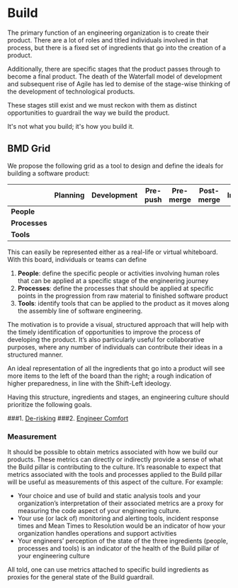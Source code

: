 Build
=====

The primary function of an engineering organization is to create their product. There are a lot of roles and titled individuals involved in that process, but there is a fixed set of ingredients that go into the creation of a product.

Additionally, there are specific stages that the product passes through to become a final product. The death of the Waterfall model of development and subsequent rise of Agile has led to demise of the stage-wise thinking of the development of technological products. 

These stages still exist and we must reckon with them as distinct opportunities to guardrail the way we build the product. 

It's not what you build; it's how you build it.

## BMD Grid

We propose the following grid as a tool to design and define the ideals for building a software product:

|           | Planning | Development | Pre-push | Pre-merge | Post-merge | Integration |
|-----------|----------|-------------|----------|-----------|------------|-------------|
| **People**    |          |             |          |           |            |             |
| **Processes** |          |             |          |           |            |             |
| **Tools**     |          |             |          |           |            |             |

This can easily be represented either as a real-life or virtual whiteboard. With this board, individuals or teams can define
1. **People**: define the specific people or activities involving human roles that can be applied at a specific stage of the engineering journey
2. **Processes**: define the processes that should be applied at specific points in the progression from raw material to finished software product
3. **Tools**: identify tools that can be applied to the product as it moves along the assembly line of software engineering.

The motivation is to provide a visual, structured approach that will help with the timely identification of opportunities to improve the process of developing the product. It’s also particularly useful for collaborative purposes, where any number of individuals can contribute their ideas in a structured manner. 

An ideal representation of all the ingredients that go into a product will see more items to the left of the board than the right; a rough indication of higher preparedness, in line with the Shift-Left ideology.

Having this structure, ingredients and stages, an engineering culture should prioritize the following goals.

 ###1. [De-risking](derisk.md)
 ###2. [Engineer Comfort](comfort.md)


### Measurement
It should be possible to obtain metrics associated with how we build our products. These metrics can directly or indirectly provide a sense of what the Build pillar is contributing to the culture. It’s reasonable to expect that metrics associated with the tools and processes applied to the Build pillar will be useful as measurements of this aspect of the culture. For example:

- Your choice and use of build and static analysis tools and your organization’s interpretation of their associated metrics are a proxy for measuring the code aspect of your engineering culture.
- Your use (or lack of) monitoring and alerting tools, incident response times and Mean Times to Resolution would be an indicator of how your organization handles operations and support activities
- Your engineers’ perception of the state of the three ingredients (people, processes and tools) is an indicator of the health of the Build pillar of your engineering culture

All told, one can use metrics attached to specific build ingredients as proxies for the general state of the Build guardrail. 
